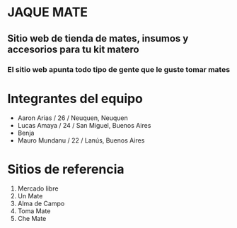 # JAQUE MATE

## Sitio web de tienda de mates, insumos y accesorios para tu kit matero
### El sitio web apunta todo tipo de gente que le guste tomar mates

# Integrantes del equipo
- Aaron Arias / 26 / Neuquen, Neuquen
- Lucas Amaya / 24 / San Miguel, Buenos Aires
- Benja
- Mauro Mundanu / 22 / Lanús, Buenos Aires

# Sitios de referencia
1. Mercado libre
2. Un Mate
3. Alma de Campo
4. Toma Mate
5. Che Mate

